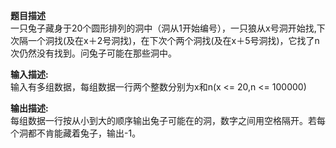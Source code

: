 **题目描述**    
一只兔子藏身于20个圆形排列的洞中（洞从1开始编号），一只狼从x号洞开始找,下次隔一个洞找(及在x＋2号洞找)，在下次个两个洞找(及在x＋5号洞找)，它找了n次仍然没有找到。问兔子可能在那些洞中。

     
**输入描述:**    
输入有多组数据，每组数据一行两个整数分别为x和n(x <= 20,n <= 100000)    


**输出描述:**    
每组数据一行按从小到大的顺序输出兔子可能在的洞，数字之间用空格隔开。若每个洞都不肯能藏着兔子，输出-1。   